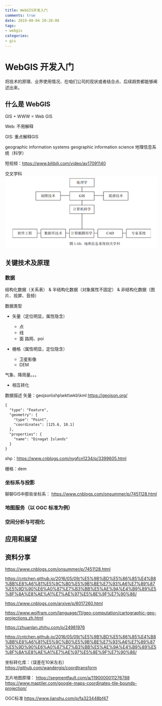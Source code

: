 ```yaml
---
title: WebGIS开发入门
comments: true
date: 2019-08-04 20:28:08
tags:
- webgis
categories:
- gis
---
```


# WebGIS 开发入门

将技术的原理、业界使用情况、在咱们公司的现状或者结合点、后续趋势都能够阐述出来。

## 什么是 WebGIS

GIS + WWW = Web GIS

Web: 不用解释

GIS: 重点解释GIS

geographic information systems 
geographic information science
地理信息系统（科学）

短视频：https://www.bilibili.com/video/av17091140

交叉学科
![](./WebGIS开发入门/gis相关学科.png)


## 关键技术及原理

### 数据

结构化数据（关系表） & 半结构化数据（对象属性不固定） & 非结构化数据（图片、视屏、音频）

数据类型

- 矢量（定位明显，属性隐含）
  * 点
  * 线
  * 面
路网、poi

- 栅格（属性明显，定位隐含）
  * 卫星影像
  * DEM

气象、降雨量。。。
- 相互转化

数据描述
矢量：geojson\shp\wkt\wkb\kml
https://geojson.org/
```
{
  "type": "Feature",
  "geometry": {
    "type": "Point",
    "coordinates": [125.6, 10.1]
  },
  "properties": {
    "name": "Dinagat Islands"
  }
}
```
shp：https://www.cnblogs.com/nygfcn1234/p/3399605.html

栅格：dem

### 坐标系与投影

聊聊GIS中那些坐标系：
https://www.cnblogs.com/onsummer/p/7451128.html


### 地图服务（以 OGC 标准为例）

### 空间分析与可视化


## 应用和展望

## 资料分享

https://www.cnblogs.com/onsummer/p/7451128.html

https://cntchen.github.io/2016/05/09/%E5%9B%BD%E5%86%85%E4%B8%BB%E8%A6%81%E5%9C%B0%E5%9B%BE%E7%93%A6%E7%89%87%E5%9D%90%E6%A0%87%E7%B3%BB%E5%AE%9A%E4%B9%89%E5%8F%8A%E8%AE%A1%E7%AE%97%E5%8E%9F%E7%90%86/

https://www.cnblogs.com/arxive/p/6017260.html

https://www.wolfram.com/language/11/geo-computation/cartographic-geo-projections.zh.html

https://zhuanlan.zhihu.com/p/24981976

https://cntchen.github.io/2016/05/09/%E5%9B%BD%E5%86%85%E4%B8%BB%E8%A6%81%E5%9C%B0%E5%9B%BE%E7%93%A6%E7%89%87%E5%9D%90%E6%A0%87%E7%B3%BB%E5%AE%9A%E4%B9%89%E5%8F%8A%E8%AE%A1%E7%AE%97%E5%8E%9F%E7%90%86/

坐标转化库：（误差在10米左右）
https://github.com/wandergis/coordtransform

瓦片地图原理：
https://segmentfault.com/a/1190000011276788
https://www.maptiler.com/google-maps-coordinates-tile-bounds-projection/


OGC标准
https://www.jianshu.com/p/fa323448bf47